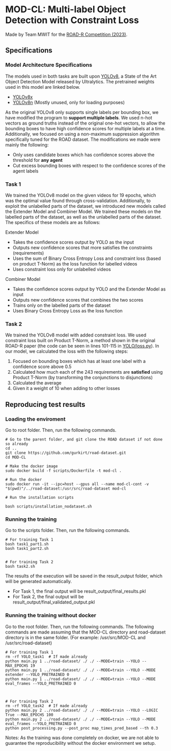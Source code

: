 # MOD-CL: Multi-label Object Detection with Constraint Loss

Made by Team MWIT for the [ROAD-R Competition (2023)](https://sites.google.com/view/road-r/home?authuser=0).
<!-- 
Members include

- Sota Moriyama
- Akihiro Takemura
- Koji Watanabe
- Katsumi Inoue

All belong to the National Institute of Informatics, Japan.
!-->

## Specifications

### Model Architecture Specifications
The models used in both tasks are built upon [YOLOv8](https://github.com/ultralytics/ultralytics), a State of the Art Object Detection Model released by Ultralytics.
The pretrained weights used in this model are linked below.
- [YOLOv8x](https://github.com/ultralytics/assets/releases/download/v0.0.0/yolov8x.pt)
- [YOLOv8n](https://github.com/ultralytics/assets/releases/download/v0.0.0/yolov8n.pt) (Mostly unused, only for loading purposes)

As the original YOLOv8 only supports single labels per bounding box, we have modified the program to **support multiple labels**. We used n-hot vectors as ground truths instead of the original one-hot vectors, to allow the bounding boxes to have high confidence scores for multiple labels at a time. Additionally, we focused on using a non-maximum suppression algorithm specifically tuned for the ROAD dataset. The modifications we made were mainly the following:
- Only uses candidate boxes which has confidence scores above the threshold for **any agent**
- Cut excess bounding boxes with respect to the confidence scores of the agent labels



### Task 1
We trained the YOLOv8 model on the given videos for 19 epochs, which was the optimal value found through cross-validation. Additionally, to exploit the unlabelled parts of the dataset, we introduced new models called the Extender Model and Combiner Model. We trained these models on the labelled parts of the dataset, as well as the unlabelled parts of the dataset. The specifics of these models are as follows:

Extender Model
- Takes the confidence scores output by YOLO as the input
- Outputs new confidence scores that more satisfies the constraints (requirements)
- Uses the sum of Binary Cross Entropy Loss and constraint loss (based on product T-Norm) as the loss function for labelled videos
- Uses constraint loss only for unlabelled videos


Combiner Model
- Takes the confidence scores output by YOLO and the Extender Model as input
- Outputs new confidence scores that combines the two scores
- Trains only on the labelled parts of the dataset
- Uses Binary Cross Entropy Loss as the loss function


### Task 2
We trained the YOLOv8 model with added constraint loss. We used constraint loss built on Product T-Norm, a method shown in the original ROAD-R paper (the code can be seen in lines 101-115 in [YOLO/loss.py](YOLO/loss.py)). In our model, we calculated the loss with the following steps:

1. Focused on bounding boxes which has at least one label with a confidence score above 0.5
1. Calculated how much each of the 243 requirements are **satisfied** using Product T-Norm (by transforming the conjunctions to disjunctions)
1. Calculated the average
1. Given it a weight of 10 when adding to other losses

## Reproducing test results

### Loading the enviroment

Go to root folder. Then, run the following commands.
```
# Go to the parent folder, and git clone the ROAD dataset if not done so already
cd ..
git clone https://github.com/gurkirt/road-dataset.git
cd MOD-CL

# Make the docker image
sudo docker build -f scripts/Dockerfile -t mod-cl .

# Run the docker
sudo docker run -it --ipc=host --gpus all --name mod-cl-cont -v "$(pwd)"/../road-dataset:/usr/src/road-dataset mod-cl

# Run the installation scripts

bash scripts/installation_nodataset.sh
```


### Running the training

Go to the scripts folder. Then, run the following commands.
```
# For training Task 1
bash task1_part1.sh
bash task1_part2.sh


# For training Task 2
bash task2.sh
```

The results of the execution will be saved in the result_output folder, which will be generated automatically.
- For Task 1, the final output will be result_output/final_results.pkl
- For Task 2, the final output will be result_output/final_validated_output.pkl


### Running the training without docker

Go to the root folder. Then, run the following commands. The following commands are made assuming that the MOD-CL directory and road-dataset directory is in the same folder. (For example: /usr/src/MOD-CL and /usr/src/road-dataset)

```
# For training Task 1
rm -rf YOLO_task1  # If made already
python main.py 1 ../road-dataset/ ./ ./ --MODE=train --YOLO --MAX_EPOCHS 19
python main.py 1 ../road-dataset/ ./ ./ --MODE=train --YOLO --MODE extender --YOLO_PRETRAINED 0
python main.py 1 ../road-dataset/ ./ ./ --MODE=train --YOLO --MODE eval_frames --YOLO_PRETRAINED 0



# For training Task 2
rm -rf YOLO_task2  # If made already
python main.py 2 ../road-dataset/ ./ ./ --MODE=train --YOLO --LOGIC True --MAX_EPOCHS 100
python main.py 2 ../road-dataset/ ./ ./ --MODE=train --YOLO --MODE eval_frames --YOLO_PRETRAINED 0
python post_processing.py --post_proc map_times_pred_based --th 0.3
```

Notes: As the training was done completely on docker, we are not able to guarantee the reproducibility without the docker environment we setup.